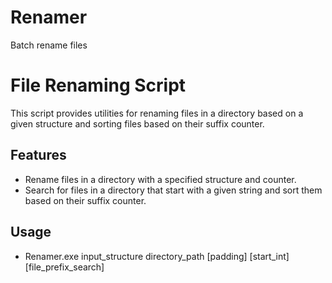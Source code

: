 # Renamer
Batch rename files

# File Renaming Script

This script provides utilities for renaming files in a directory based on a given structure and sorting files based on their suffix counter.

## Features

- Rename files in a directory with a specified structure and counter.
- Search for files in a directory that start with a given string and sort them based on their suffix counter.

## Usage

- Renamer.exe input_structure directory_path [padding] [start_int] [file_prefix_search]
